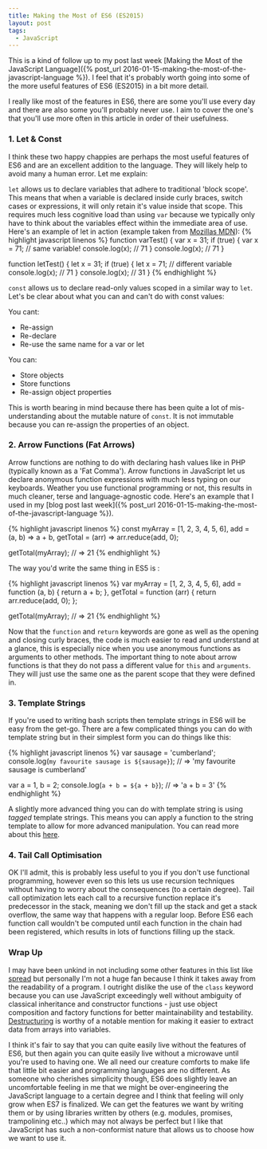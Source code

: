 ```yaml
---
title: Making the Most of ES6 (ES2015)
layout: post
tags:
  - JavaScript
---
```


This is a kind of follow up to my post last week [Making the Most of the JavaScript Language]({% post_url 2016-01-15-making-the-most-of-the-javascript-language %}). I feel that it's probably worth going into some of the more useful features of ES6 (ES2015) in a bit more detail.

I really like most of the features in ES6, there are some you'll use every day and there are also some you'll probably never use. I aim to cover the one's that you'll use more often in this article in order of their usefulness.

### 1. Let & Const
I think these two happy chappies are perhaps the most useful features of ES6 and are an excellent addition to the language. They will likely help to avoid many a human error. Let me explain:

`let` allows us to declare variables that adhere to traditional 'block scope'. This means that when a variable is declared inside curly braces, switch cases or expressions, it will only retain it's value inside that scope. This requires much less cognitive load than using `var` because we typically only have to think about the variables effect within the immediate area of use.
Here's an example of let in action (example taken from [Mozillas MDN](https://developer.mozilla.org/en-US/docs/Web/JavaScript/Reference/Statements/let)):
{% highlight javascript linenos %}
function varTest() {
  var x = 31;
  if (true) {
    var x = 71;  // same variable!
    console.log(x);  // 71
  }
  console.log(x);  // 71
}

function letTest() {
  let x = 31;
  if (true) {
    let x = 71;  // different variable
    console.log(x);  // 71
  }
  console.log(x);  // 31
}
{% endhighlight %}

`const` allows us to declare read-only values scoped in a similar way to `let`. Let's be clear about what you can and can't do with const values:

You cant:

 - Re-assign
 - Re-declare
 - Re-use the same name for a var or let

You can:

 - Store objects
 - Store functions
 - Re-assign object properties

This is worth bearing in mind because there has been quite a lot of mis-understanding about the mutable nature of `const`. It is not immutable because you can re-assign the properties of an object.

### 2. Arrow Functions (Fat Arrows)
Arrow functions are nothing to do with declaring hash values like in PHP (typically known as a 'Fat Comma'). Arrow functions in JavaScript let us declare anonymous function expressions with much less typing on our keyboards. Weather you use functional programming or not, this results in much cleaner, terse and language-agnostic code. Here's an example that I used in my [blog post last week]({% post_url 2016-01-15-making-the-most-of-the-javascript-language %}).

{% highlight javascript linenos %}
const myArray  = [1, 2, 3, 4, 5, 6],
      add      = (a, b) => a + b,
      getTotal = (arr) => arr.reduce(add, 0);

getTotal(myArray); // => 21
{% endhighlight %}

The way you'd write the same thing in ES5 is :

{% highlight javascript linenos %}
var myArray  = [1, 2, 3, 4, 5, 6],
    add      = function (a, b) {
      return a + b;
    },
    getTotal = function (arr) {
      return arr.reduce(add, 0);
    };

getTotal(myArray); // => 21
{% endhighlight %}

Now that the `function` and `return` keywords are gone as well as the opening and closing curly braces, the code is much easier to read and understand at a glance, this is especially nice when you use anonymous functions as arguments to other methods.
The important thing to note about arrow functions is that they do not pass a different value for `this` and `arguments`. They will just use the same one as the parent scope that they were defined in.


### 3. Template Strings
If you're used to writing bash scripts then template strings in ES6 will be easy from the get-go. There are a few complicated things you can do with template string but in their simplest form you can do things like this:

{% highlight javascript linenos %}
  var sausage = 'cumberland';
  console.log(`my favourite sausage is ${sausage}`);
    // => 'my favourite sausage is cumberland'

  var a = 1, b = 2;
  console.log(`a + b = ${a + b}`);
    // => 'a + b = 3'
{% endhighlight %}

A slightly more advanced thing you can do with template string is using *tagged* template strings. This means you can apply a function to the string template to allow for more advanced manipulation. You can read more about this [here](https://developer.mozilla.org/en-US/docs/Web/JavaScript/Reference/template_strings#Tagged_template_strings).

### 4. Tail Call Optimisation
OK I'll admit, this is probably less useful to you if you don't use functional programming, however even so this lets us use recursion techniques without having to worry about the consequences (to a certain degree). Tail call optimization lets each call to a recursive function replace it's predecessor in the stack, meaning we don't fill up the stack and get a stack overflow, the same way that happens with a regular loop. Before ES6 each function call wouldn't be computed until each function in the chain had been registered, which results in lots of functions filling up the stack.

### Wrap Up
I may have been unkind in not including some other features in this list like [spread](https://developer.mozilla.org/en-US/docs/Web/JavaScript/Reference/Operators/Spread_operator) but personally I'm not a huge fan because I think it takes away from the readability of a program. I outright dislike the use of the `class` keyword because you can use JavaScript exceedingly well without ambiguity of classical inheritance and constructor functions - just use object composition and factory functions for better maintainability and testability.
[Destructuring](https://developer.mozilla.org/en-US/docs/Web/JavaScript/Reference/Operators/Destructuring_assignment) is worthy of a notable mention for making it easier to extract data from arrays into variables.


I think it's fair to say that you can quite easily live without the features of ES6, but then again you can quite easily live without a microwave until you're used to having one. We all need our creature comforts to make life that little bit easier and programming languages are no different. As someone who cherishes simplicity though, ES6 does slightly leave an uncomfortable feeling in me that we might be over-engineering the JavaScript language to a certain degree and I think that feeling will only grow when ES7 is finalized. We can get the features we want by writing them or by using libraries written by others (e.g. modules, promises, trampolining etc..) which may not always be perfect but I like that JavaScript has such a non-conformist nature that allows us to choose how we want to use it.
